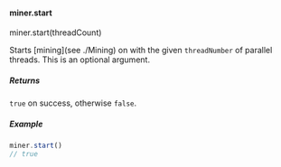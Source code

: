
#### miner.start

miner.start(threadCount)

Starts [mining](see ./Mining) on with the given `threadNumber` of parallel threads. This is an optional argument.

##### Returns

`true` on success, otherwise `false`.

##### Example

```javascript
miner.start()
// true
```
